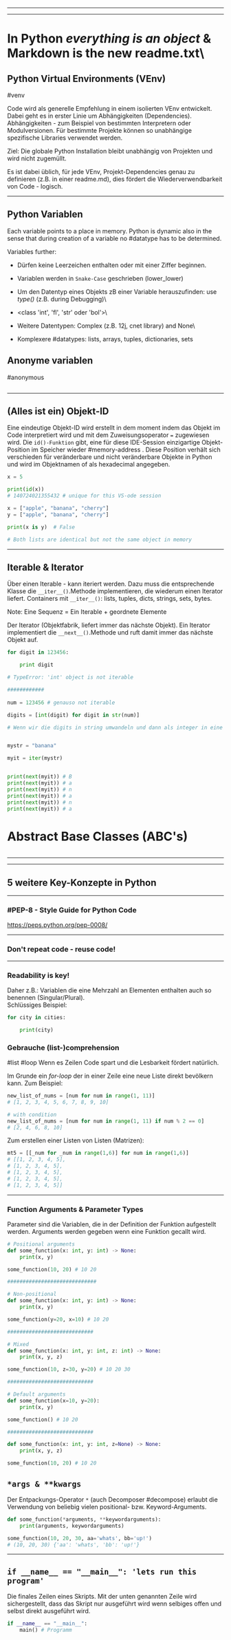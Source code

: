 ___

___
# In Python *everything is an object* & Markdown is the new readme.txt\

## Python Virtual Environments (VEnv)
#venv

Code wird als generelle Empfehlung in einem isolierten VEnv entwickelt. Dabei geht es in erster Linie um Abhängigkeiten (Dependencies). 
Abhängigkeiten - zum Beispiel von bestimmten Interpretern oder Modulversionen. 
Für bestimmte Projekte können so unabhängige spezifische Libraries verwendet werden.

Ziel: Die globale Python Installation bleibt unabhängig von Projekten und wird nicht zugemüllt.

Es ist dabei üblich, für jede VEnv, Projekt-Dependencies genau zu definieren (z.B. in einer readme.md), dies fördert die Wiederverwendbarkeit von Code - logisch.
___
## Python Variablen

Each variable points to a place in memory. Python is dynamic also in the sense that during creation of a variable no #datatype has to be determined.

Variables further:

* Dürfen keine Leerzeichen enthalten oder mit einer Ziffer beginnen.
* Variablen werden in `Snake-Case` geschrieben (lower_lower)
* Um den Datentyp eines Objekts zB einer Variable herauszufinden: use *type()* (z.B. during Debugging)\
* <class 'int', 'fl', 'str' oder 'bol'>\
* Weitere Datentypen: Complex (z.B. 12j, cnet library) and None\

* Komplexere #datatypes: lists, arrays, tuples, dictionaries, sets
## Anonyme variablen

#anonymous
```python

```
___
## (Alles ist ein) Objekt-ID

Eine eindeutige Objekt-ID wird erstellt in dem moment indem das Objekt im Code interpretiert wird und mit dem Zuweisungsoperator `=` zugewiesen wird.
Die `id()-Funktion` gibt, eine für diese IDE-Session einzigartige Objekt-Position im Speicher wieder #memory-address . Diese Position verhält sich verschieden für veränderbare und nicht veränderbare Objekte in Python und wird im Objektnamen of als hexadecimal angegeben.
  
```python
x = 5

print(id(x))
# 140724021355432 # unique for this VS-ode session
```

```python
x = ["apple", "banana", "cherry"]
y = ["apple", "banana", "cherry"]

print(x is y)  # False

# Both lists are identical but not the same object in memory
```
___
## Iterable & Iterator

Über einen Iterable - kann iteriert werden. Dazu muss die entsprechende Klasse die `__iter__()`.Methode implementieren, die wiederum einen Iterator liefert. 
Containers mit `__iter__()`: lists, tuples, dicts, strings, sets, bytes.

Note: Eine Sequenz = Ein Iterable + geordnete Elemente

Der Iterator (Objektfabrik, liefert immer das nächste Objekt). Ein Iterator implementiert die `__next__()`.Methode und ruft damit immer das nächste Objekt auf.

```python
for digit in 123456:

    print digit

# TypeError: 'int' object is not iterable

############
  
num = 123456 # genauso not iterable

digits = [int(digit) for digit in str(num)]

# Wenn wir die digits in string umwandeln und dann als integer in eine Liste packen ginge das schon!

```

```python

mystr = "banana"

myit = iter(mystr)


print(next(myit)) # B
print(next(myit)) # a
print(next(myit)) # n
print(next(myit)) # a
print(next(myit)) # n
print(next(myit)) # a
```

# Abstract Base Classes (ABC's)

```python
```
___
___
## 5 weitere Key-Konzepte in Python
___
### #PEP-8 - Style Guide for Python Code

https://peps.python.org/pep-0008/
___
### Don't repeat code - reuse code!
___
### Readability is key!

Daher z.B.: Variablen die eine Mehrzahl an Elementen enthalten auch so benennen (Singular/Plural).\
Schlüssiges  Beispiel:

```python
for city in cities:

    print(city)
```
### Gebrauche (list-)comprehension
#list #loop 
Wenn es Zeilen Code spart und die Lesbarkeit fördert natürlich.

Im Grunde ein *for-loop* der in einer Zeile eine neue Liste direkt bevölkern kann. 
Zum Beispiel:

```python
new_list_of_nums = [num for num in range(1, 11)] 
# [1, 2, 3, 4, 5, 6, 7, 8, 9, 10]

# with condition
new_list_of_nums = [num for num in range(1, 11) if num % 2 == 0] 
# [2, 4, 6, 8, 10]
```

Zum erstellen einer Listen von Listen (Matrizen):
```python
mt5 = [[_num for _num in range(1,6)] for num in range(1,6)]
# [[1, 2, 3, 4, 5], 
# [1, 2, 3, 4, 5], 
# [1, 2, 3, 4, 5], 
# [1, 2, 3, 4, 5], 
# [1, 2, 3, 4, 5]]
```
___
### Function Arguments & Parameter Types

Parameter sind die Variablen, die in der Definition der Funktion aufgestellt werden.
Arguments werden gegeben wenn eine Funktion gecallt wird.

```python
# Positional arguments
def some_function(x: int, y: int) -> None:
	print(x, y)

some_function(10, 20) # 10 20

#############################

# Non-positional
def some_function(x: int, y: int) -> None:
	print(x, y)

some_function(y=20, x=10) # 10 20

############################

# Mixed
def some_function(x: int, y: int, z: int) -> None:
	print(x, y, z)

some_function(10, z=30, y=20) # 10 20 30

############################

# Default arguments
def some_function(x=10, y=20):
	print(x, y)

some_function() # 10 20

############################

def some_function(x: int, y: int, z=None) -> None:
	print(x, y, z)

some_function(10, 20) # 10 20
```

## `*args & **kwargs`

Der Entpackungs-Operator `*` (auch Decomposer #decompose) erlaubt die Verwendung von beliebig vielen positional- bzw. Keyword-Arguments.

```python
def some_function(*arguments, **keywordarguments):
	print(arguments, keywordarguments)

some_function(10, 20, 30, aa='whats', bb='up!')
# (10, 20, 30) {'aa': 'whats', 'bb': 'up!'}
```
___
## `if __name__ == "__main__": 'lets run this program'`

Die finales Zeilen eines Skripts. Mit der unten genannten Zeile wird sichergestellt, dass das Skript nur ausgeführt wird wenn selbiges offen und selbst direkt ausgeführt wird.

```python
if __name__ == "__main__":
	main() # Programm
```
